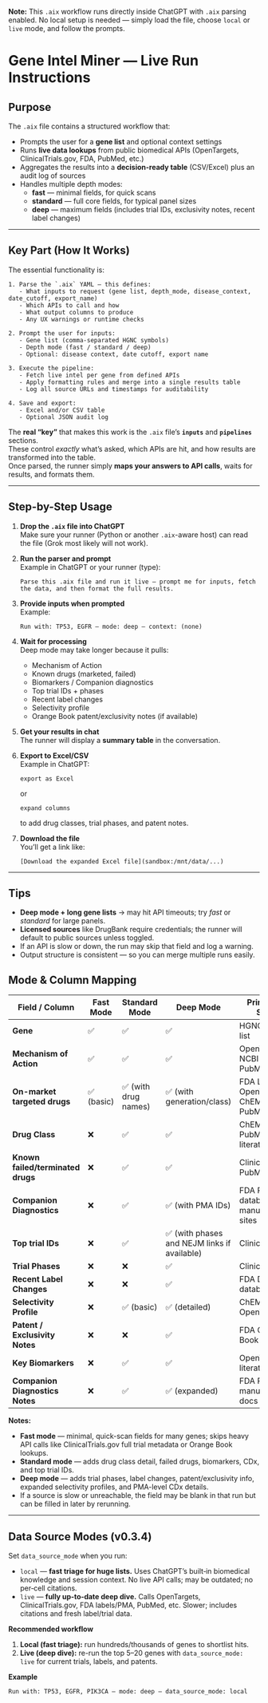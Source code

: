 **Note:** This `.aix` workflow runs directly inside ChatGPT with `.aix` parsing enabled. No local setup is needed — simply load the file, choose `local` or `live` mode, and follow the prompts.

# Gene Intel Miner — Live Run Instructions

## Purpose
The `.aix` file contains a structured workflow that:
- Prompts the user for a **gene list** and optional context settings  
- Runs **live data lookups** from public biomedical APIs (OpenTargets, ClinicalTrials.gov, FDA, PubMed, etc.)  
- Aggregates the results into a **decision-ready table** (CSV/Excel) plus an audit log of sources  
- Handles multiple depth modes:  
  - **fast** — minimal fields, for quick scans  
  - **standard** — full core fields, for typical panel sizes  
  - **deep** — maximum fields (includes trial IDs, exclusivity notes, recent label changes)  

---

## Key Part (How It Works)
The essential functionality is:

```pseudo
1. Parse the `.aix` YAML — this defines:
   - What inputs to request (gene list, depth_mode, disease_context, date_cutoff, export_name)
   - Which APIs to call and how
   - What output columns to produce
   - Any UX warnings or runtime checks

2. Prompt the user for inputs:
   - Gene list (comma-separated HGNC symbols)
   - Depth mode (fast / standard / deep)
   - Optional: disease context, date cutoff, export name

3. Execute the pipeline:
   - Fetch live intel per gene from defined APIs
   - Apply formatting rules and merge into a single results table
   - Log all source URLs and timestamps for auditability

4. Save and export:
   - Excel and/or CSV table
   - Optional JSON audit log
```

The **real “key”** that makes this work is the `.aix` file’s **`inputs`** and **`pipelines`** sections.  
These control *exactly* what’s asked, which APIs are hit, and how results are transformed into the table.  
Once parsed, the runner simply **maps your answers to API calls**, waits for results, and formats them.

---

## Step-by-Step Usage

1. **Drop the `.aix` file into ChatGPT**  
   Make sure your runner (Python or another `.aix`-aware host) can read the file (Grok most likely will not work).

2. **Run the parser and prompt**  
   Example in ChatGPT or your runner (type):
   ```
   Parse this .aix file and run it live — prompt me for inputs, fetch the data, and then format the full results.
   ```

3. **Provide inputs when prompted**  
   Example:
   ```
   Run with: TP53, EGFR — mode: deep — context: (none)
   ```

4. **Wait for processing**  
   Deep mode may take longer because it pulls:
   - Mechanism of Action
   - Known drugs (marketed, failed)
   - Biomarkers / Companion diagnostics
   - Top trial IDs + phases
   - Recent label changes
   - Selectivity profile
   - Orange Book patent/exclusivity notes (if available)

5. **Get your results in chat**  
   The runner will display a **summary table** in the conversation.

6. **Export to Excel/CSV**  
   Example in ChatGPT:
   ```
   export as Excel
   ```
   or  
   ```
   expand columns
   ```
   to add drug classes, trial phases, and patent notes.

7. **Download the file**  
   You’ll get a link like:  
   ```
   [Download the expanded Excel file](sandbox:/mnt/data/...)
   ```

---

## Tips
- **Deep mode + long gene lists** → may hit API timeouts; try *fast* or *standard* for large panels.  
- **Licensed sources** like DrugBank require credentials; the runner will default to public sources unless toggled.  
- If an API is slow or down, the run may skip that field and log a warning.  
- Output structure is consistent — so you can merge multiple runs easily.


## Mode & Column Mapping

| Field / Column | Fast Mode | Standard Mode | Deep Mode | Primary Data Sources |
|---|---|---|---|---|
| **Gene** | ✅ | ✅ | ✅ | HGNC, internal list |
| **Mechanism of Action** | ✅ | ✅ | ✅ | OpenTargets, NCBI Gene, PubMed |
| **On-market targeted drugs** | ✅ (basic) | ✅ (with drug names) | ✅ (with generation/class) | FDA Labels, OpenTargets, ChEMBL, PubMed |
| **Drug Class** | ❌ | ✅ | ✅ | ChEMBL, PubMed, literature |
| **Known failed/terminated drugs** | ❌ | ✅ | ✅ | ClinicalTrials.gov, PubMed |
| **Companion Diagnostics** | ❌ | ✅ | ✅ (with PMA IDs) | FDA PMA database, manufacturer sites |
| **Top trial IDs** | ❌ | ✅ | ✅ (with phases and NEJM links if available) | ClinicalTrials.gov |
| **Trial Phases** | ❌ | ❌ | ✅ | ClinicalTrials.gov |
| **Recent Label Changes** | ❌ | ❌ | ✅ | FDA Drug Label database |
| **Selectivity Profile** | ❌ | ✅ (basic) | ✅ (detailed) | ChEMBL, OpenTargets |
| **Patent / Exclusivity Notes** | ❌ | ❌ | ✅ | FDA Orange Book |
| **Key Biomarkers** | ❌ | ✅ | ✅ | OpenTargets, literature |
| **Companion Diagnostics Notes** | ❌ | ✅ | ✅ (expanded) | FDA PMA, manufacturer docs |

**Notes:**
- **Fast mode** — minimal, quick-scan fields for many genes; skips heavy API calls like ClinicalTrials.gov full trial metadata or Orange Book lookups.
- **Standard mode** — adds drug class detail, failed drugs, biomarkers, CDx, and top trial IDs.
- **Deep mode** — adds trial phases, label changes, patent/exclusivity info, expanded selectivity profiles, and PMA-level CDx details.
- If a source is slow or unreachable, the field may be blank in that run but can be filled in later by rerunning.


---

## Data Source Modes (v0.3.4)
Set `data_source_mode` when you run:

- `local` — **fast triage for huge lists.** Uses ChatGPT’s built‑in biomedical knowledge and session context. No live API calls; may be outdated; no per‑cell citations.
- `live` — **fully up‑to‑date deep dive.** Calls OpenTargets, ClinicalTrials.gov, FDA labels/PMA, PubMed, etc. Slower; includes citations and fresh label/trial data.

**Recommended workflow**
1. **Local (fast triage):** run hundreds/thousands of genes to shortlist hits.
2. **Live (deep dive):** re-run the top 5–20 genes with `data_source_mode: live` for current trials, labels, and patents.

**Example**
```text
Run with: TP53, EGFR, PIK3CA — mode: deep — data_source_mode: local
```

